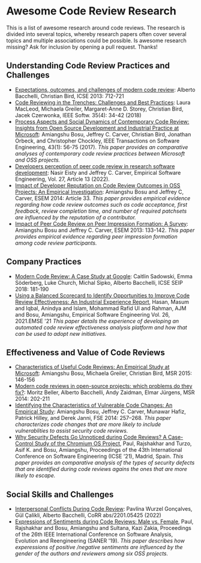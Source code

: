 # Awesome Code Review Research
This is a list of awesome research around code reviews. The research is divided into several topics, whereby research papers often cover several topics and multiple associations could be possible.
Is awesome research missing? Ask for inclusion by opening a pull request. Thanks!


## Understanding Code Review Practices and Challenges
- [Expectations, outcomes, and challenges of modern code review](https://sback.it/publications/icse2013.pdf): Alberto Bacchelli, Christian Bird, ICSE 2013: 712-721
- [Code Reviewing in the Trenches: Challenges and Best Practices](https://www.michaelagreiler.com/wp-content/uploads/2019/03/Code-Reviewing-in-the-Trenches-Understanding-Challenges-Best-Practices-and-Tool-Needs.pdf): Laura MacLeod, Michaela Greiler, Margaret-Anne D. Storey, Christian Bird, Jacek Czerwonka, IEEE Softw. 35(4): 34-42 (2018)
- [Process Aspects and Social Dynamics of Contemporary Code Review: Insights from Open Source Development and Industrial Practice at Microsoft](http://dx.doi.org/10.1109/TSE.2016.2576451): Amiangshu Bosu, Jeffrey C. Carver, Christian Bird, Jonathan Orbeck, and Christopher Chockley, IEEE Transactions on Software Engineering, 43(1): 56-75 (2017). _This paper provides an comparative analyses of contemporary code review practices between Microsoft and OSS projects._
- [Developers perception of peer code review in research software development](https://doi.org/10.1007/s10664-021-10053-x): Nasir Eisty and Jeffrey C. Carver, Empirical Software Engineering, Vol. 27, Article 13 (2022).
- [Impact of Developer Reputation on Code Review Outcomes in OSS Projects: An Empirical Investigation](https://doi.org/10.1145/2652524.2652544): Amiangshu Bosu and Jeffrey C, Carver, ESEM 2014: Article 33. _This paper provides empirical evidence regarding how code review outcomes such as code acceptance, first feedback, review completion time, and number of required patchsets are influenced by the reputation of a contributor._
- [Impact of Peer Code Review on Peer Impression Formation: A Survey](https://ieeexplore.ieee.org/document/6681346): Amiangshu Bosu and Jeffrey C. Carver, ESEM 2013: 133-142. _This paper provides empirical evidence regarding peer impression formation among code review participants._

## Company Practices
- [Modern Code Review: A Case Study at Google](https://storage.googleapis.com/pub-tools-public-publication-data/pdf/80735342aebcbfc8af4878373f842c25323cb985.pdf): Caitlin Sadowski, Emma Söderberg, Luke Church, Michal Sipko, Alberto Bacchelli, ICSE SEIP 2018: 181-190
- [Using a Balanced Scorecard to Identify Opportunities to Improve Code Review Effectiveness: An Industrial Experience Report](https://arxiv.org/pdf/2101.10585.pdf), Hasan, Masum and Iqbal, Anindya and Islam, Mohammad Rafid Ul and Rahman, AJM and Bosu, Amiangshu, Empirical Software Engineering Vol. 26, 2021.EMSE '21
_This paper details the experience of developing an automated code review effectiveness analysis platform and how that can be used to adopt new initiatives._


## Effectiveness and Value of Code Reviews
- [Characteristics of Useful Code Reviews: An Empirical Study at Microsoft](https://www.michaelagreiler.com/wp-content/uploads/2019/02/Characteristics-Of-Useful-Comments.pdf): Amiangshu Bosu, Michaela Greiler, Christian Bird, MSR 2015: 146-156
- [Modern code reviews in open-source projects: which problems do they fix?](https://azaidman.github.io/publications/bellerMSR2014.pdf): Moritz Beller, Alberto Bacchelli, Andy Zaidman, Elmar Jürgens, MSR 2014: 202-211
- [Identifying the Characteristics of Vulnerable Code Changes: An Empirical Study](https://doi.org/10.1145/2635868.26358800): Amiangshu Bosu, Jeffrey C. Carver, Munawar Hafiz, Patrick Hilley, and Derek Janni, FSE 2014: 257–268. _This paper characterizes code changes that are more likely to include vulnerablities to assist security code reviews._
- [Why Security Defects Go Unnoticed during Code Reviews? A Case-Control Study of the Chromium OS Project](https://amiangshu.com/papers/paul-ICSE-2021.pdf), Paul, Rajshakhar and Turzo, Asif K. and Bosu, Amiangshu, Proceedings of the 43th International Conference on Software Engineering (ICSE '21), Madrid, Spain. _This paper provides an comparative analysis of the types of security defects that are identified during code reviews agains the ones that are more likely to escape._



## Social Skills and Challenges
- [Interpersonal Conflicts During Code Review](https://arxiv.org/abs/2201.05425): Pavlína Wurzel Gonçalves, Gül Çalikli, Alberto Bacchelli, CoRR abs/2201.05425 (2022)
- [Expressions of Sentiments during Code Reviews: Male vs. Female](https://amiangshu.com/papers/SANER_Gender.pdf), Paul, Rajshakhar and Bosu, Amiangshu and Sultana, Kazi Zakia, Proceedings of the 26th IEEE International Conference on Software Analysis, Evolution and Reengineering (SANER '19). _This paper describes how experessions of positive /negative sentiments are influenced by the gender of the authors and reviewers among six OSS projects._
